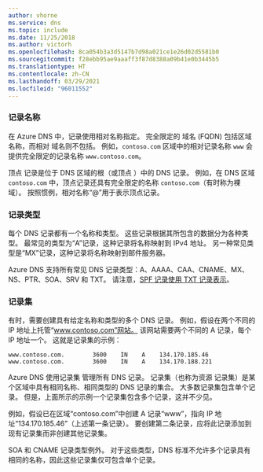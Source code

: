 ```yaml
---
author: vhorne
ms.service: dns
ms.topic: include
ms.date: 11/25/2018
ms.author: victorh
ms.openlocfilehash: 8ca054b3a3d5147b7d98a021ce1e26d02d5581b0
ms.sourcegitcommit: f28ebb95ae9aaaff3f87d8388a09b41e0b3445b5
ms.translationtype: HT
ms.contentlocale: zh-CN
ms.lasthandoff: 03/29/2021
ms.locfileid: "96011552"
---
```

### <a name="record-names"></a>记录名称

在 Azure DNS 中，记录使用相对名称指定。 完全限定的  域名 (FQDN) 包括区域名称，而相对  域名则不包括。 例如，`contoso.com` 区域中的相对记录名称 `www` 会提供完全限定的记录名称 `www.contoso.com`。

顶点  记录是位于 DNS 区域的根（或顶点  ）中的 DNS 记录。 例如，在 DNS 区域 `contoso.com` 中，顶点记录还具有完全限定的名称 `contoso.com`（有时称为裸域）。  按照惯例，相对名称“\@”用于表示顶点记录。

### <a name="record-types"></a>记录类型

每个 DNS 记录都有一个名称和类型。 这些记录根据其所包含的数据分为各种类型。 最常见的类型为“A”记录，这种记录将名称映射到 IPv4 地址。 另一种常见类型是“MX”记录，这种记录将名称映射到邮件服务器。

Azure DNS 支持所有常见 DNS 记录类型：A、AAAA、CAA、CNAME、MX、NS、PTR、SOA、SRV 和 TXT。 请注意，[SPF 记录使用 TXT 记录表示](../articles/dns/dns-zones-records.md#spf-records)。

### <a name="record-sets"></a>记录集

有时，需要创建具有给定名称和类型的多个 DNS 记录。 例如，假设在两个不同的 IP 地址上托管“www.contoso.com”网站。 该网站需要两个不同的 A 记录，每个 IP 地址一个。 这就是记录集的示例：

```dns
www.contoso.com.        3600    IN    A    134.170.185.46
www.contoso.com.        3600    IN    A    134.170.188.221
```

Azure DNS 使用记录集  管理所有 DNS 记录。 记录集（也称为资源  记录集）是某个区域中具有相同名称、相同类型的 DNS 记录的集合。 大多数记录集包含单个记录。 但是，上面所示的示例一个记录集包含多个记录，这并不少见。

例如，假设已在区域“contoso.com”中创建 A 记录“www”，指向 IP 地址“134.170.185.46”（上述第一条记录）。  要创建第二条记录，应将此记录添加到现有记录集而非创建其他记录集。

SOA 和 CNAME 记录类型例外。 对于这些类型，DNS 标准不允许多个记录具有相同的名称，因此这些记录集仅可包含单个记录。